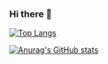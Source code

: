 ### Hi there 👋

[![Top Langs](https://github-readme-stats.vercel.app/api/top-langs/?username=hrkn63-hnm&layout=compact
)](https://github.com/anuraghazra/github-readme-stats)

[![Anurag's GitHub stats](https://github-readme-stats.vercel.app/api/top-langs/?username=hrkn63-hnm&theme=radical&layout=compact)](https://github.com/anuraghazra/github-readme-stats)
